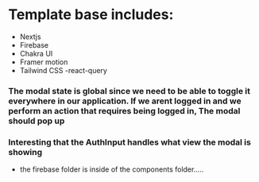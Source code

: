 # Template base includes:

- Nextjs
- Firebase
- Chakra UI
- Framer motion
- Tailwind CSS
  -react-query

### The modal state is global since we need to be able to toggle it everywhere in our application. If we arent logged in and we perform an action that requires being logged in, The modal should pop up

### Interesting that the AuthInput handles what view the modal is showing

<!-- Things that need fixing -->

- the firebase folder is inside of the components folder.....

<!-- reminders -->

<!-- when we create a post, we need to add the id of the post as a property in firestore -->
